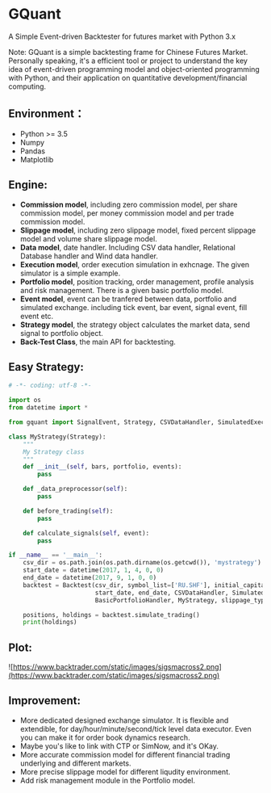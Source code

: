 # GQuant

A Simple Event-driven Backtester for futures market with Python 3.x

Note: GQuant is a simple backtesting frame for Chinese Futures Market. Personally speaking, it's a efficient tool or project to understand the key idea of event-driven programming model and object-oriented programming with Python, and their application on quantitative development/financial computing. 

## Environment：

- Python >= 3.5
- Numpy
- Pandas
- Matplotlib

## Engine:

- **Commission model**, including zero commission model, per share commission model, per money commission model and per trade commission model.
- **Slippage model**, including zero slippage model, fixed percent slippage model and volume share slippage model.
- **Data model**, date handler. Including CSV data handler, Relational Database handler and Wind data handler. 
- **Execution model**, order execution simulation in exhcnage. The given simulator is a simple example.
- **Portfolio model**, position tracking, order management, profile analysis and risk management. There is a given basic portfolio model.
- **Event model**, event can be tranfered between data, portfolio and simulated exchange. including tick event, bar event, signal event, fill event etc.
- **Strategy model**, the strategy object calculates the market data, send signal to portfolio object.
- **Back-Test Class**, the main API for backtesting.

## Easy Strategy:

```python
# -*- coding: utf-8 -*-

import os
from datetime import *

from gquant import SignalEvent, Strategy, CSVDataHandler, SimulatedExecutionHandler, Backtest, BasicPortfolioHandler

class MyStrategy(Strategy):
    """
    My Strategy class
    """
    def __init__(self, bars, portfolio, events):
        pass

    def _data_preprocessor(self):
        pass

    def before_trading(self):
        pass

    def calculate_signals(self, event):
        pass

if __name__ == '__main__':
    csv_dir = os.path.join(os.path.dirname(os.getcwd()), 'mystrategy')
    start_date = datetime(2017, 1, 4, 0, 0)
    end_date = datetime(2017, 9, 1, 0, 0)
    backtest = Backtest(csv_dir, symbol_list=['RU.SHF'], initial_capital=10000.0, heartbeat=0.0,
                        start_date, end_date, CSVDataHandler, SimulatedExecutionHandler,
                        BasicPortfolioHandler, MyStrategy, slippage_type='fixed', commission_type='default')

    positions, holdings = backtest.simulate_trading()
    print(holdings)
```

## Plot:

![https://www.backtrader.com/static/images/sigsmacross2.png](https://www.backtrader.com/static/images/sigsmacross2.png)

## Improvement:

- More dedicated designed exchange simulator. It is flexible and extendible, for day/hour/minute/second/tick level data executor. Even you can make it for order book dynamics research.
- Maybe you's like to link with CTP or SimNow, and it's OKay.
- More accurate commission model for different financial trading underlying and  different markets. 
- More precise slippage model for different liqudity environment.
- Add risk management module in the Portfolio model.